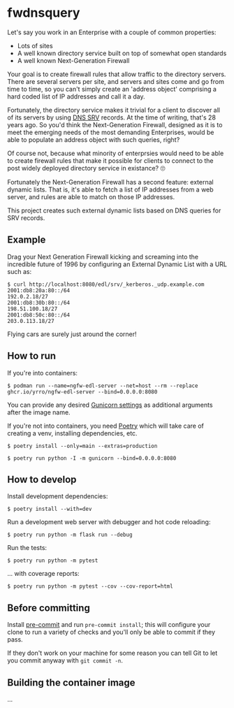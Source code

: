 # fwdnsquery

Let's say you work in an Enterprise with a couple of common properties:

* Lots of sites
* A well known directory service built on top of somewhat open standards
* A well known Next-Generation Firewall

Your goal is to create firewall rules that allow traffic to the directory
servers. There are several servers per site, and servers and sites come and go
from time to time, so you can't simply create an 'address object' comprising a
hard coded list of IP addresses and call it a day.

Fortunately, the directory service makes it trivial for a client to discover
all of its servers by using [DNS
SRV](https://datatracker.ietf.org/doc/html/rfc2782) records. At the time of
writing, that's 28 years ago. So you'd think the Next-Generation Firewall,
designed as it is to meet the emerging needs of the most demanding Enterprises,
would be able to populate an address object with such queries, right?

Of course not, because what minority of enterprsies would need to be able to
create firewall rules that make it possible for clients to connect to the post
widely deployed directory service in existance? 🙄

Fortunately the Next-Generation Firewall has a second feature: external dynamic
lists. That is, it's able to fetch a list of IP addresses from a web server,
and rules are able to match on those IP addresses.

This project creates such external dynamic lists based on DNS queries for SRV
records.

## Example

Drag your Next Generation Firewall kicking and screaming into the incredible
future of 1996 by configuring an External Dynamic List with a URL such as:

    $ curl http://localhost:8080/edl/srv/_kerberos._udp.example.com
    2001:db8:20a:80::/64
    192.0.2.18/27
    2001:db8:30b:80::/64
    198.51.100.18/27
    2001:db8:50c:80::/64
    203.0.113.18/27

Flying cars are surely just around the corner!

## How to run

If you're into containers:

```
$ podman run --name=ngfw-edl-server --net=host --rm --replace ghcr.io/yrro/ngfw-edl-server --bind=0.0.0.0:8080
```

You can provide any desired [Gunicorn
settings](https://docs.gunicorn.org/en/latest/settings.html) as additional
arguments after the image name.

If you're not into containers, you need [Poetry](https://python-poetry.org/)
which will take care of creating a venv, installing dependencies, etc.

```
$ poetry install --only=main --extras=production

$ poetry run python -I -m gunicorn --bind=0.0.0.0:8080
```

## How to develop

Install development dependencies:

```
$ poetry install --with=dev
```

Run a development web server with debugger and hot code reloading:

```
$ poetry run python -m flask run --debug
```

Run the tests:

```
$ poetry run python -m pytest
```

... with coverage reports:

```
$ poetry run python -m pytest --cov --cov-report=html
```

## Before committing

Install [pre-commit](https://pre-commit.com/) and run `pre-commit install`;
this will configure your clone to run a variety of checks and you'll only be
able to commit if they pass.

If they don't work on your machine for some reason you can tell Git to let you
commit anyway with `git commit -n`.

## Building the container image

...
